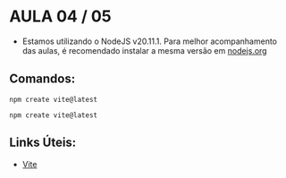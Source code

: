 # AULA 04 / 05

- Estamos utilizando o NodeJS v20.11.1. Para melhor acompanhamento das aulas, é recomendado instalar a mesma versão em [nodejs.org](https://nodejs.org/en/)

## Comandos:

```
npm create vite@latest
```

```
npm create vite@latest
```


## Links Úteis:

- [Vite](https://vitejs.dev/)
